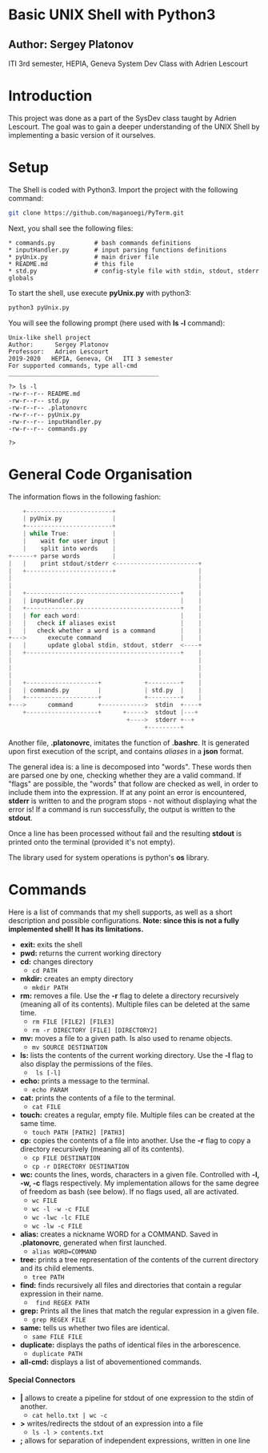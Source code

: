 
# Basic UNIX Shell with Python3
## Author: Sergey Platonov 
ITI 3rd semester, HEPIA, Geneva
System Dev Class with Adrien Lescourt

# Introduction
This project was done as a part of the SysDev class taught by Adrien Lescourt. The goal was to gain a deeper understanding of the UNIX Shell by implementing a basic version of it ourselves.

# Setup
The Shell is coded with Python3. Import the project with the following command:
```bash
git clone https://github.com/maganoegi/PyTerm.git
```
Next, you shall see the following files:
```
* commands.py           # bash commands definitions
* inputHandler.py       # input parsing functions definitions
* pyUnix.py             # main driver file
* README.md             # this file
* std.py                # config-style file with stdin, stdout, stderr globals
```
To start the shell, use execute __pyUnix.py__ with python3:
```bash
python3 pyUnix.py
```

You will see the following prompt (here used with __ls -l__ command):
```
Unix-like shell project
Author:		 Sergey Platonov
Professor:	 Adrien Lescourt
2019-2020	HEPIA, Geneva, CH	ITI 3 semester
For supported commands, type all-cmd
__________________________________________

?> ls -l
-rw-r--r-- README.md
-rw-r--r-- std.py
-rw-r--r-- .platonovrc
-rw-r--r-- pyUnix.py
-rw-r--r-- inputHandler.py
-rw-r--r-- commands.py

?> 
```

# General Code Organisation
The information flows in the following fashion:
```c
    +------------------------+
    | pyUnix.py              |
    +------------------------+
    | while True:            |
    |    wait for user input |
    |    split into words    |
+------+ parse words         |
|   |    print stdout/stderr <-----------------------+
|   +------------------------+                       |
|                                                    |
|                                                    |
|   +-------------------------------------------+    |
|   | inputHandler.py                           |    |
|   +-------------------------------------------+    |
|   | for each word:                            |    |
|   |   check if aliases exist                  |    |
|   |   check whether a word is a command       |    |
+--->      execute command                      |    |
|   |      update global stdin, stdout, stderr  <----+
|   +-------------------------------------------+    |
|                                                    |
|                                                    |
|                                                    |
|   +--------------------+            +---------+    |
|   | commands.py        |            | std.py  |    |
|   +--------------------+            +---------+    |
+--->      command       +------------>  stdin  +----+
    +--------------------+      +----->  stdout |---+
                                 +---->  stderr +--+
                                      +---------+
```
Another file, __.platonovrc__, imitates the function of __.bashrc__. It is generated upon first execution of the script, and contains _aliases_ in a __json__ format.

The general idea is: a line is decomposed into "words". These words then are parsed one by one, checking whether they are a valid command. If "flags" are possible, the "words" that follow are checked as well, in order to include them into the expression. If at any point an error is encountered, __stderr__ is written to and the program stops - not without displaying what the error is! If a command is run successfully, the output is written to the __stdout__.

Once a line has been processed without fail and the resulting __stdout__ is printed onto the terminal (provided it's not empty).

The library used for system operations is python's __os__ library.



# Commands
Here is a list of commands that my shell supports, as well as a short description and possible configurations. __Note: since this is not a fully implemented shell! It has its limitations.__

* __exit:__ exits the shell 
* __pwd:__ returns the current working directory 
* __cd:__ changes directory
    * ``` cd PATH ``` 
* __mkdir:__ creates an empty directory
    * ``` mkdir PATH ```
* __rm:__ removes a file. Use the __-r__ flag to delete a directory recursively (meaning all of its contents). Multiple files can be deleted at the same time.
    * ``` rm FILE [FILE2] [FILE3] ```
    * ``` rm -r DIRECTORY [FILE] [DIRECTORY2] ```
* __mv:__ moves a file to a given path. Is also used to rename objects.
    * ``` mv SOURCE DESTINATION ```
* __ls:__ lists the contents of the current working directory. Use the __-l__ flag to also display the permissions of the files.
    * ``` ls [-l]```
* __echo:__ prints a message to the terminal.
    * ``` echo PARAM ```
* __cat:__ prints the contents of a file to the terminal.
    * ``` cat FILE ```
* __touch:__ creates a regular, empty file. Multiple files can be created at the same time.
    * ``` touch PATH [PATH2] [PATH3] ```
* __cp:__ copies the contents of a file into another. Use the __-r__ flag to copy a directory recursively (meaning all of its contents).
    * ``` cp FILE DESTINATION ```
    * ``` cp -r DIRECTORY DESTINATION ```
* __wc:__ counts the lines, words, characters in a given file. Controlled with __-l, -w, -c__ flags respectively. My implementation allows for the same degree of freedom as bash (see below). If no flags used, all are activated.
    * ``` wc FILE ```
    * ``` wc -l -w -c FILE ```
    * ``` wc -lwc -lc FILE ```
    * ``` wc -lw -c FILE ```
* __alias:__ creates a nickname WORD for a COMMAND. Saved in __.platonovrc__, generated when first launched.
    * ``` alias WORD=COMMAND ```
* __tree:__ prints a tree representation of the contents of the current directory and its child elements.
    * ``` tree PATH ```
* __find:__ finds recursively all files and directories that contain a regular expression in their name.
    * ``` find REGEX PATH```
* __grep:__ Prints all the lines that match the regular expression in a given file.
    * ``` grep REGEX FILE ```
* __same:__ tells us whether two files are identical.
    * ``` same FILE FILE ```
* __duplicate:__ displays the paths of identical files in the arborescence.
    * ``` duplicate PATH ```
* __all-cmd:__ displays a list of abovementioned commands.

#### Special Connectors

* __|__ allows to create a pipeline for stdout of one expression to the stdin of another.
    * ``` cat hello.txt | wc -c ```
* __>__ writes/redirects the stdout of an expression into a file
    * ``` ls -l > contents.txt ```
* __;__ allows for separation of independent expressions, written in one line 

